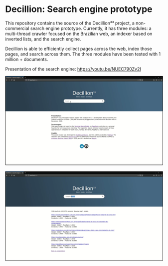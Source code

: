 # Decillion: Search engine prototype
This repository contains the source of the Decillion³³ project, a non-commercial search engine prototype. Currently, it has three modules: a multi-thread crawler focused on the Brazilian web, an indexer based on inverted lists, and the search engine.

Decillion is able to efficiently collect pages across the web, index those pages, and search across them. The three modules have been tested with 1 million + documents.

Presentation of the search engine: https://youtu.be/NUEC790Zv2I

<p align="center">
  <kbd>
    <img src=".presentation/decillion_search_1.png" alt="Search Engine 1" width="750" style="border: 1px solid black;"/>
  </kbd>
  <br/><br/>
  <kbd>
    <img src=".presentation/decillion_search_2.png" alt="Search Engine 2" width="750" style="border: 1px solid black;"/>
  </kbd>
</p>
